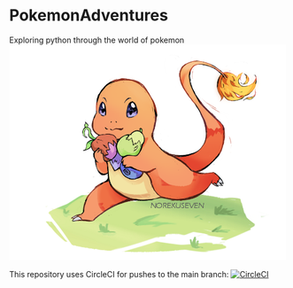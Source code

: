 # PokemonAdventures
Exploring python through the world of pokemon
<a href="https://norekuseven.weebly.com/">
<img src="images/Charmander.png" width="500">
</a>

This repository uses CircleCI for pushes to the main branch:
[![CircleCI](https://circleci.com/gh/NdagiStanley/python_app.svg?style=svg)](https://circleci.com/gh/NdagiStanley/python_app)
